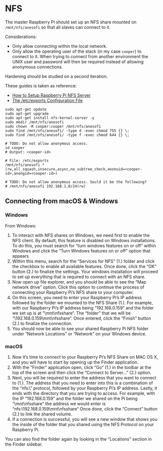 # NFS

The master Raspberry Pi should set up an NFS share mounted on `/mnt/nfs/anesofi` so that
all slaves can connect to it.

Considerations:

- Only allow connecting within the local network.
- Only allow the operating user of the stack (in my case `cooper`) to connect to it.
  When trying to connect from another environment the UNIX user and password will then
  be required instead of allowing anonymous connections.

Hardening should be studied on a second iteration.

These guides is taken as reference:

- [How to Setup Raspberry Pi NFS Server](https://pimylifeup.com/raspberry-pi-nfs/)
- [The /etc/exports Configuration File](https://access.redhat.com/documentation/en-us/red_hat_enterprise_linux/5/html/deployment_guide/s1-nfs-server-config-exports)

```
sudo apt-get update
sudo apt-get upgrade
sudo apt-get install nfs-kernel-server -y
sudo mkdir /mnt/nfs/anesofi
sudo chown -R cooper:cooper /mnt/nfs/anesofi
sudo find /mnt/nfs/anesofi/ -type d -exec chmod 755 {} \;
sudo find /mnt/nfs/anesofi/ -type f -exec chmod 644 {} \;
```

```
# TODO: Do not allow anonymous access.
id cooper 
# Output: <cooper-id>
```

```
# File: /etc/exports
/mnt/nfs/anesofi *(rw,all_squash,insecure,async,no_subtree_check,anonuid=<cooper-id>,anongid=<cooper-id>)

# TODO: Do not allow anonymous access. Sould it be the following?
# /mnt/nfs/anesofi 192.168.1.0/24(rw)
```

## Connecting from macOS & Windows

### Windows

From Windows:

1. To interact with NFS shares on Windows, we need first to enable the NFS client. By
   default, this feature is disabled on Windows installations. To do this, you must
   search for “turn windows features on or off” within Windows and click the “Turn
   Windows features on or off” option that appears
2. Within this menu, search for the “Services for NFS” (1.) folder and click the
   checkbox to enable all available features. Once done, click the “OK” button (2.) to
   finalize the settings. Your windows installation will proceed to set up everything
   that is required to connect with an NFS share.
3. Now open up file explorer, and you should be able to see the “Map network drive”
   option. Click this option to continue the process of connecting your Raspberry Pi’s
   NFS share to your computer.
4. On this screen, you need to enter your Raspberry Pi’s IP address followed by the
   folder we mounted to the NFS Share (1.). For example, with our Raspberry Pi’s IP
   address being “192.168.0.159” and the folder we set up is at “\mnt\nfsshare“. The
   “folder” that we will be “\\192.168.0.159\mnt\nfsshare“. Once entered, click the
   “Finish” button (2.) to finalize the connection.
5. You should now be able to see your shared Raspberry Pi NFS folder under “Network
   Locations” or “Network” on your Windows device.

### macOS

1. Now it’s time to connect to your Raspberry Pi’s NFS Share on MAC OS X, and you will
   have to start by opening up the Finder application.
2. With the “Finder” application open, click “Go” (1.) in the toolbar at the top of the
   screen and then click the “Connect to Server...” (2.) option.
3. Next, you will be required to enter the address that you want to connect to (1.). The
   address that you need to enter into this is a combination of the “nfs:\\” protocol,
   followed by your Raspberry Pi’s IP address. Lastly, it ends with the directory that
   you are trying to access. For example, with the IP “192.168.0.159” and the folder we
   shared on the Pi being “\mnt\nfsshare” the address we would enter is
   “nfs:\\192.168.0.159\mnt\nfsshare“ Once done, click the “Connect” button (2.) to link
   the shared volume.
4. If a connection is successful, you will see a new window that shows you the inside of
   the folder that you shared using the NFS Protocol on your Raspberry Pi.

You can also find the folder again by looking in the “Locations” section in the Finder
sidebar.